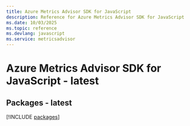 ```yaml
---
title: Azure Metrics Advisor SDK for JavaScript
description: Reference for Azure Metrics Advisor SDK for JavaScript
ms.date: 10/03/2025
ms.topic: reference
ms.devlang: javascript
ms.service: metricsadvisor
---
```

# Azure Metrics Advisor SDK for JavaScript - latest
## Packages - latest
[!INCLUDE [packages](metrics-advisor-index.md)]